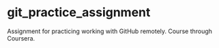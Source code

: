 # git_practice_assignment
Assignment for practicing working with GitHub remotely. Course through Coursera.
